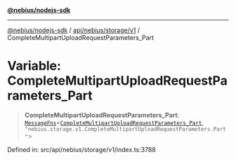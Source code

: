 [**@nebius/nodejs-sdk**](../../../../../README.md)

---

[@nebius/nodejs-sdk](../../../../../README.md) / [api/nebius/storage/v1](../README.md) / CompleteMultipartUploadRequestParameters_Part

# Variable: CompleteMultipartUploadRequestParameters_Part

> **CompleteMultipartUploadRequestParameters_Part**: [`MessageFns`](../../../../../runtime/protos/core/interfaces/MessageFns.md)\<[`CompleteMultipartUploadRequestParameters_Part`](../interfaces/CompleteMultipartUploadRequestParameters_Part.md), `"nebius.storage.v1.CompleteMultipartUploadRequestParameters.Part"`\>

Defined in: src/api/nebius/storage/v1/index.ts:3788
